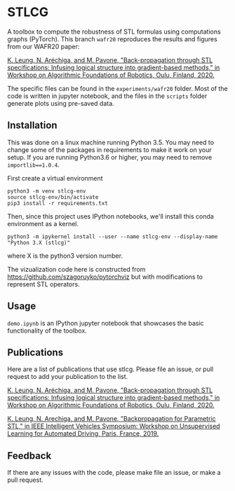 STLCG
======

A toolbox to compute the robustness of STL formulas using computations graphs (PyTorch).
This branch `wafr20` reproduces the results and figures from our WAFR20 paper:

[K. Leung, N. Aréchiga, and M. Pavone, "Back-propagation through STL specifications: Infusing logical structure into gradient-based methods," in Workshop on Algorithmic Foundations of Robotics, Oulu, Finland, 2020. ](http://asl.stanford.edu/wp-content/papercite-data/pdf/Leung.Arechiga.Pavone.WAFR20.pdf)

The specific files can be found in the `experiments/wafr20` folder. Most of the code is written in jupyter notebook, and the files in the `scripts` folder generate plots using pre-saved data.


## Installation
This was done on a linux machine running Python 3.5. You may need to change some of the packages in requirements to make it work on your setup. If you are running Python3.6 or higher, you may need to remove `importlib==1.0.4`.

First create a virtual environment
```
python3 -m venv stlcg-env
source stlcg-env/bin/activate
pip3 install -r requirements.txt
```
Then, since this project uses IPython notebooks, we'll install this conda environment as a kernel.
```
python3 -m ipykernel install --user --name stlcg-env --display-name "Python 3.X (stlcg)"
```
where X is the python3 version number.

The vizualization code here is constructed from https://github.com/szagoruyko/pytorchviz but with modifications to represent STL operators.


## Usage

`demo.ipynb` is an IPython jupyter notebook that showcases the basic functionality of the toolbox.

## Publications
Here are a list of publications that use stlcg. Please file an issue, or pull request to add your publication to the list.


[K. Leung, N. Aréchiga, and M. Pavone, "Back-propagation through STL specifications: Infusing logical structure into gradient-based methods," in Workshop on Algorithmic Foundations of Robotics, Oulu, Finland, 2020. ](http://asl.stanford.edu/wp-content/papercite-data/pdf/Leung.Arechiga.Pavone.WAFR20.pdf)

[K. Leung, N. Arechiga, and M. Pavone, "Backpropagation for Parametric STL," in IEEE Intelligent Vehicles Symposium: Workshop on Unsupervised Learning for Automated Driving, Paris, France, 2019.](http://asl.stanford.edu/wp-content/papercite-data/pdf/Leung.Arechiga.ea.ULAD19.pdf)


## Feedback

If there are any issues with the code, please make file an issue, or make a pull request.

